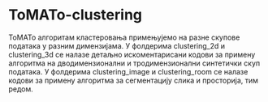 # ToMATo-clustering
ТоМАТо алгоритам кластеровања примењујемо на разне скупове података у разним димензијама. У фолдерима clustering_2d и clustering_3d се налазе детаљно искоментарисани кодови за примену алгоритма на дводимензионални и тродимензионални синтетички скуп података. У фолдерима clustering_image и clustering_room се налазе кодови за примену алгоритма за сегментацију слика и просторија, тим редом.
